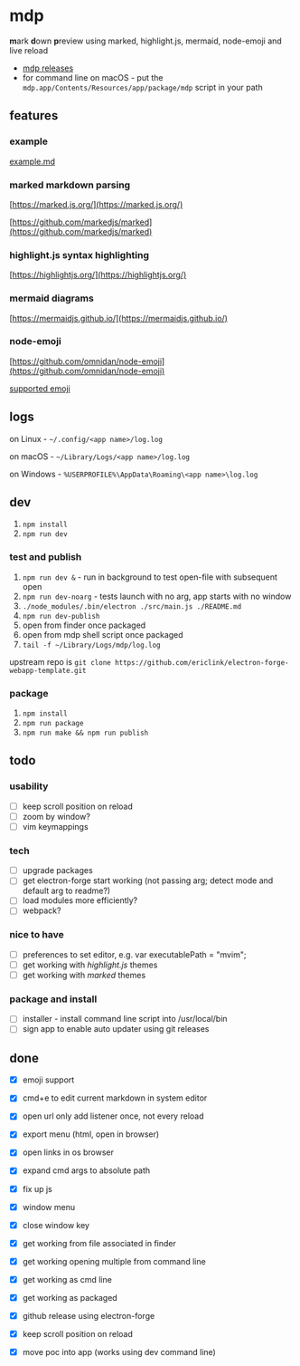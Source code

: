 # mdp
**m**ark **d**own **p**review using marked, highlight.js, mermaid, node-emoji and live reload
- [mdp releases](https://github.com/ericlink/mdp/releases)
- for command line on macOS - put the `mdp.app/Contents/Resources/app/package/mdp` script in your path

## features

### example
[example.md](https://github.com/ericlink/mdp/blob/master/assets/example.md)

### marked markdown parsing
[https://marked.js.org/](https://marked.js.org/)

[https://github.com/markedjs/marked](https://github.com/markedjs/marked)

### highlight.js syntax highlighting
[https://highlightjs.org/](https://highlightjs.org/)

### mermaid diagrams
[https://mermaidjs.github.io/](https://mermaidjs.github.io/)

### node-emoji
[https://github.com/omnidan/node-emoji](https://github.com/omnidan/node-emoji)

[supported emoji](https://raw.githubusercontent.com/omnidan/node-emoji/master/lib/emoji.json)


## logs
on Linux - `~/.config/<app name>/log.log`

on macOS - `~/Library/Logs/<app name>/log.log`

on Windows - `%USERPROFILE%\AppData\Roaming\<app name>\log.log`


## dev
1. `npm install`
1. `npm run dev`

### test and publish
1. `npm run dev &` - run in background to test open-file with subsequent open
1. `npm run dev-noarg` - tests launch with no arg, app starts with no window
1. `./node_modules/.bin/electron ./src/main.js ./README.md`
1. `npm run dev-publish`
1. open from finder once packaged
1. open from mdp shell script once packaged
1. `tail -f ~/Library/Logs/mdp/log.log`

upstream repo is `git clone https://github.com/ericlink/electron-forge-webapp-template.git`

### package
1. `npm install`
1. `npm run package`
1. `npm run make && npm run publish`

## todo

### usability
- [ ] keep scroll position on reload
- [ ] zoom by window?
- [ ] vim keymappings

### tech
- [ ] upgrade packages
- [ ] get electron-forge start working (not passing arg; detect mode and default arg to readme?)
- [ ] load modules more efficiently?
- [ ] webpack?

### nice to have
- [ ] preferences to set editor, e.g.  var executablePath = "mvim";
- [ ] get working with *highlight.js* themes
- [ ] get working with *marked* themes

### package and install
- [ ] installer - install command line script into /usr/local/bin
- [ ] sign app to enable auto updater using git releases

## done
- [x] emoji support
- [x] cmd+e to edit current markdown in system editor
- [x] open url only add listener once, not every reload
- [x] export menu (html, open in browser)
- [x] open links in os browser
- [x] expand cmd args to absolute path
- [x] fix up js
- [x] window menu
- [x] close window key
- [x] get working from file associated in finder
- [x] get working opening multiple from command line
- [x] get working as cmd line
- [x] get working as packaged
- [x] github release using electron-forge
- [x] keep scroll position on reload
- [x] move poc into app (works using dev command line)


